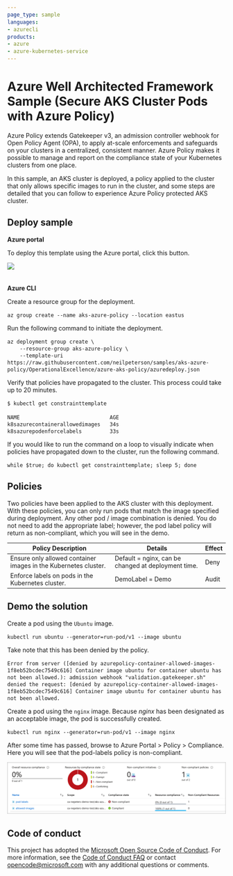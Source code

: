 ```yaml
--- 
page_type: sample
languages:
- azurecli
products:
- azure
- azure-kubernetes-service
---
```


# Azure Well Architected Framework Sample (Secure AKS Cluster Pods with Azure Policy)

Azure Policy extends Gatekeeper v3, an admission controller webhook for Open Policy Agent (OPA), to apply at-scale enforcements and safeguards on your clusters in a centralized, consistent manner. Azure Policy makes it possible to manage and report on the compliance state of your Kubernetes clusters from one place.

In this sample, an AKS cluster is deployed, a policy applied to the cluster that only allows specific images to run in the cluster, and some steps are detailed that you can follow to experience Azure Policy protected AKS cluster.

## Deploy sample

**Azure portal**

To deploy this template using the Azure portal, click this button.
<br />

<a href="https://portal.azure.com/#create/Microsoft.Template/uri/https%3A%2F%2Fraw.githubusercontent.com%2Fneilpeterson%2Fsamples%2Fazure-function-powershell%2FOperationalExcellence%2Fazure-aks-policy%2Fazuredeploy.json" target="_blank">
    <img src="http://azuredeploy.net/deploybutton.png"/>
</a>

<br />
<br />

**Azure CLI**

Create a resource group for the deployment.

```azurecli
az group create --name aks-azure-policy --location eastus
```

Run the following command to initiate the deployment.

```azurecli
az deployment group create \
    --resource-group aks-azure-policy \
    --template-uri https://raw.githubusercontent.com/neilpeterson/samples/aks-azure-policy/OperationalExcellence/azure-aks-policy/azuredeploy.json
```

Verify that policies have propagated to the cluster. This process could take up to 20 minutes.

```azurecli
$ kubectl get constrainttemplate

NAME                             AGE
k8sazurecontainerallowedimages   34s
k8sazurepodenforcelabels         33s
```

If you would like to run the command on a loop to visually indicate when policies have propagated down to the cluster, run the following command.

```azurecli
while $true; do kubectl get constrainttemplate; sleep 5; done
```

## Policies

Two policies have been applied to the AKS cluster with this deployment. With these policies, you can only run pods that match the image specified during deployment. Any other pod / image combination is denied. You do not need to add the appropriate label; however, the pod label policy will return as non-compliant, which you will see in the demo.

| Policy Description | Details | Effect | 
|---|---|---|
| Ensure only allowed container images in the Kubernetes cluster. | Default = nginx, can be changed at deployment time. | Deny |
| Enforce labels on pods in the Kubernetes cluster. | DemoLabel = Demo | Audit |

## Demo the solution

Create a pod using the `Ubuntu` image.

```azurecli
kubectl run ubuntu --generator=run-pod/v1 --image ubuntu
```
Take note that this has been denied by the policy.

```
Error from server ([denied by azurepolicy-container-allowed-images-1f8eb52bcdec7549c616] Container image ubuntu for container ubuntu has not been allowed.): admission webhook "validation.gatekeeper.sh" denied the request: [denied by azurepolicy-container-allowed-images-1f8eb52bcdec7549c616] Container image ubuntu for container ubuntu has not been allowed.
```

Create a pod using the `nginx` image. Because _nginx_ has been designated as an acceptable image, the pod is successfully created.

```azurecli
kubectl run nginx --generator=run-pod/v1 --image nginx
```

After some time has passed, browse to Azure Portal > Policy > Compliance. Here you will see that the pod-labels policy is non-compliant.

![](./images/compliance.png)

## Code of conduct

This project has adopted the [Microsoft Open Source Code of Conduct](https://opensource.microsoft.com/codeofconduct/). For more information, see the [Code of Conduct FAQ](https://opensource.microsoft.com/codeofconduct/faq/) or contact [opencode@microsoft.com](mailto:opencode@microsoft.com) with any additional questions or comments.